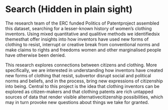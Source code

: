 # Search (Hidden in plain sight)

The research team of the ERC funded Politics of Patentproject assembled this dataset, searching for a lesser-known history of women’s clothing inventors. Using mixed quantitative and qualitive methods we identifiedsix themesthat offer insights into how inventors have used new forms of clothing to resist, interrupt or creative break from conventional norms and make claims to rights and freedoms women and other marginalised people have otherwise been denied. 

This research explores connections between citizens and clothing. More specifically, we are interested in understanding how inventors have created new forms of clothing that resist, subvertor disrupt social and political norms and beliefs, and in the process, bring new expressions of citizenship into being. Central to this project is the idea that clothing inventors can be explored as citizen-makers and that clothing patents are rich untapped sources of data that render visible alternativecitizenship possibilities, which may in turn provoke new questions about things we take for granted.